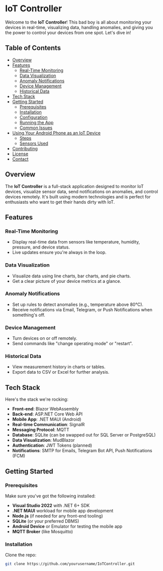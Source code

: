 # IoT Controller

Welcome to the **IoT Controller**! This bad boy is all about monitoring your devices in real-time, visualizing data, handling anomalies, and giving you the power to control your devices from one spot. Let's dive in!

## Table of Contents

- [Overview](#overview)
- [Features](#features)
  - [Real-Time Monitoring](#real-time-monitoring)
  - [Data Visualization](#data-visualization)
  - [Anomaly Notifications](#anomaly-notifications)
  - [Device Management](#device-management)
  - [Historical Data](#historical-data)
- [Tech Stack](#tech-stack)
- [Getting Started](#getting-started)
  - [Prerequisites](#prerequisites)
  - [Installation](#installation)
  - [Configuration](#configuration)
  - [Running the App](#running-the-app)
  - [Common Issues](#common-issues)
- [Using Your Android Phone as an IoT Device](#using-your-android-phone-as-an-iot-device)
  - [Steps](#steps)
  - [Sensors Used](#sensors-used)
- [Contributing](#contributing)
- [License](#license)
- [Contact](#contact)

## Overview

The **IoT Controller** is a full-stack application designed to monitor IoT devices, visualize sensor data, send notifications on anomalies, and control devices remotely. It's built using modern technologies and is perfect for enthusiasts who want to get their hands dirty with IoT.

## Features

### Real-Time Monitoring

- Display real-time data from sensors like temperature, humidity, pressure, and device status.
- Live updates ensure you're always in the loop.

### Data Visualization

- Visualize data using line charts, bar charts, and pie charts.
- Get a clear picture of your device metrics at a glance.

### Anomaly Notifications

- Set up rules to detect anomalies (e.g., temperature above 80°C).
- Receive notifications via Email, Telegram, or Push Notifications when something's off.

### Device Management

- Turn devices on or off remotely.
- Send commands like "change operating mode" or "restart".

### Historical Data

- View measurement history in charts or tables.
- Export data to CSV or Excel for further analysis.

## Tech Stack

Here's the stack we're rocking:

- **Front-end**: Blazor WebAssembly
- **Back-end**: ASP.NET Core Web API
- **Mobile App**: .NET MAUI (Android)
- **Real-time Communication**: SignalR
- **Messaging Protocol**: MQTT
- **Database**: SQLite (can be swapped out for SQL Server or PostgreSQL)
- **Data Visualization**: MudBlazor
- **Authentication**: JWT Tokens (planned)
- **Notifications**: SMTP for Emails, Telegram Bot API, Push Notifications (FCM)

## Getting Started

### Prerequisites

Make sure you've got the following installed:

- **Visual Studio 2022** with .NET 6+ SDK
- **.NET MAUI** workload for mobile app development
- **Node.js** (if needed for any front-end tooling)
- **SQLite** (or your preferred DBMS)
- **Android Device** or Emulator for testing the mobile app
- **MQTT Broker** (like Mosquitto)

### Installation

Clone the repo:

```bash
git clone https://github.com/yourusername/IoTController.git
